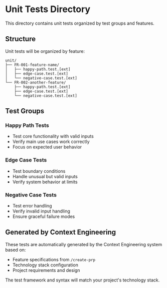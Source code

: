 # Unit Tests Directory

This directory contains unit tests organized by test groups and features.

## Structure

Unit tests will be organized by feature:
```
unit/
├── FR-001-feature-name/
│   ├── happy-path.test.[ext]
│   ├── edge-case.test.[ext]
│   └── negative-case.test.[ext]
└── FR-002-another-feature/
    ├── happy-path.test.[ext]
    ├── edge-case.test.[ext]
    └── negative-case.test.[ext]
```

## Test Groups

### Happy Path Tests
- Test core functionality with valid inputs
- Verify main use cases work correctly
- Focus on expected user behavior

### Edge Case Tests  
- Test boundary conditions
- Handle unusual but valid inputs
- Verify system behavior at limits

### Negative Case Tests
- Test error handling
- Verify invalid input handling
- Ensure graceful failure modes

## Generated by Context Engineering

These tests are automatically generated by the Context Engineering system based on:
- Feature specifications from `/create-prp`
- Technology stack configuration
- Project requirements and design

The test framework and syntax will match your project's technology stack.